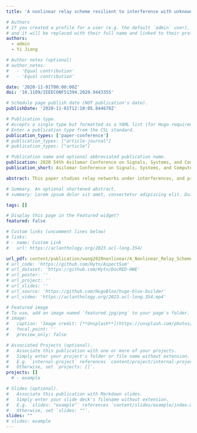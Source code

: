 ```yaml
---
title: 'A nonlinear relay scheme resilient to interference with unknown CSI'

# Authors
# If you created a profile for a user (e.g. the default `admin` user), write the username (folder name) here
# and it will be replaced with their full name and linked to their profile.
authors:
  - admin
  - Yi Jiang

# Author notes (optional)
# author_notes:
#   - 'Equal contribution'
#   - 'Equal contribution'

date: '2020-11-01T00:00:00Z'
doi: '10.1109/IEEECONF51394.2020.9443355'

# Schedule page publish date (NOT publication's date).
publishDate: '2020-11-01T12:10:05.844670Z'

# Publication type.
# Accepts a single type but formatted as a YAML list (for Hugo requirements).
# Enter a publication type from the CSL standard.
publication_types: ['paper-conference']
# publication_types: ["article-journal"]
# publication_types: ["article"]

# Publication name and optional abbreviated publication name.
publication: 2020 54th Asilomar Conference on Signals, Systems, and Computers
publication_short: Asilomar Conference on Signals, Systems, and Computers

abstract: This paper studies relay networks under interferences, and proposes a nonlinear amplify-and-forward (NAF) scheme for interference suppression. In contrast to the existing linear amplify-and-forward (AF) relay schemes, the proposed NAF scheme adopts hyperbolic signal amplitude compression for the instantaneous constraint on the transmit power of each antenna of the relay nodes. Noting the striking similarities between the relay network and a three-layer artificial neural network (ANN), we propose a NAF relay scheme inspired by the back-propagation algorithm (NAF-BP) to optimize the weights of the destination and the relay nodes, according to the minimum mean square error (MMSE) criterion. The NAF-BP scheme assumes no channel state information (CSI), no data exchange between the relay nodes, except for a backward channel from the destination to the relays. We also further develop a centralized benchmark algorithm for the NAF relay scheme using the sequential convex programming (SCP), which we refer to as the NAF-SCP. The effectiveness of the proposed scheme is verified through extensive simulations.

# Summary. An optional shortened abstract.
# summary: Lorem ipsum dolor sit amet, consectetur adipiscing elit. Duis posuere tellus ac convallis placerat. Proin tincidunt magna sed ex sollicitudin condimentum.

tags: []

# Display this page in the Featured widget?
featured: False

# Custom links (uncomment lines below)
# links:
# - name: Custom Link
#   url: https://aclanthology.org/2023.acl-long.354/

url_pdf: content/publication/wang2020nonlinear/A_Nonlinear_Relay_Scheme_Resilient.pdf
# url_code: 'https://github.com/Hytn/AspectSum'
# url_dataset: 'https://github.com/Hytn/DocRED-HWE'
# url_poster: ''
# url_project: ''
# url_slides: ''
# url_source: 'https://github.com/HugoBlox/hugo-blox-builder'
# url_video: 'https://aclanthology.org/2023.acl-long.354.mp4'

# Featured image
# To use, add an image named `featured.jpg/png` to your page's folder.
# image:
#   caption: 'Image credit: [**Unsplash**](https://unsplash.com/photos/pLCdAaMFLTE)'
#   focal_point: ''
#   preview_only: false

# Associated Projects (optional).
#   Associate this publication with one or more of your projects.
#   Simply enter your project's folder or file name without extension.
#   E.g. `internal-project` references `content/project/internal-project/index.md`.
#   Otherwise, set `projects: []`.
projects: []
  # - example

# Slides (optional).
#   Associate this publication with Markdown slides.
#   Simply enter your slide deck's filename without extension.
#   E.g. `slides: "example"` references `content/slides/example/index.md`.
#   Otherwise, set `slides: ""`.
slides: ""
# slides: example
---
```

